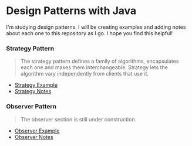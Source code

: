 # Design Patterns with Java
I'm studying design patterns. I will be creating examples and 
adding notes about each one to this repository as I go. I hope you
find this helpful!

### Strategy Pattern
> The strategy pattern defines a family of algorithms, encapsulates each one and makes them interchangeable. Strategy lets
the algorithm vary independently from clients that use it.
- [Strategy Example](src/main/java/com/welcometodannyland/strategy/)
- [Strategy Notes](src/main/java/com/welcometodannyland/strategy/strategyNotes.md)

### Observer Pattern
> The observer section is still under construction.
- [Observer Example](src/main/java/com/welcometodannyland/observer/)
- [Observer Notes](src/main/java/com/welcometodannyland/observer/observerNotes.md)